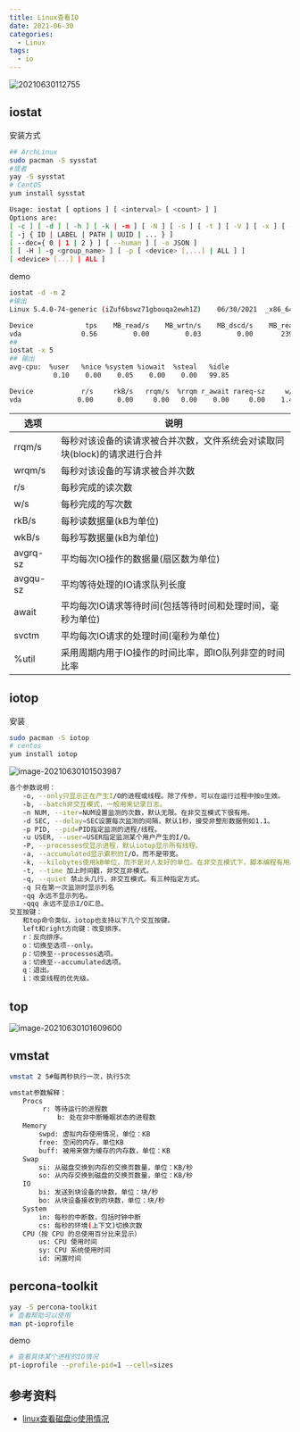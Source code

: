 ```yaml
---
title: Linux查看IO
date: 2021-06-30
categories:
  - Linux
tags:
  - io
---
```



![20210630112755](https://fastly.jsdelivr.net/gh/qbmzc/images/2021/20210630112755.jpg)

<!-- more -->

## iostat

安装方式

```bash
## ArchLinux
sudo pacman -S sysstat 
#或者
yay -S sysstat
# CentOS
yum install sysstat
```



```bash
Usage: iostat [ options ] [ <interval> [ <count> ] ]
Options are:
[ -c ] [ -d ] [ -h ] [ -k | -m ] [ -N ] [ -s ] [ -t ] [ -V ] [ -x ] [ -y ] [ -z ]
[ -j { ID | LABEL | PATH | UUID | ... } ]
[ --dec={ 0 | 1 | 2 } ] [ --human ] [ -o JSON ]
[ [ -H ] -g <group_name> ] [ -p [ <device> [,...] | ALL ] ]
[ <device> [...] | ALL ]
```

demo

```bash
iostat -d -m 2
#输出
Linux 5.4.0-74-generic (iZuf6bswz71gbouqa2ewh1Z) 	06/30/2021 	_x86_64_	(8 CPU)

Device             tps    MB_read/s    MB_wrtn/s    MB_dscd/s    MB_read    MB_wrtn    MB_dscd
vda               0.56         0.00         0.03         0.00       2390      21011          0
## 
iostat -x 5 
## 输出
avg-cpu:  %user   %nice %system %iowait  %steal   %idle
           0.10    0.00    0.05    0.00    0.00   99.85

Device            r/s     rkB/s   rrqm/s  %rrqm r_await rareq-sz     w/s     wkB/s   wrqm/s  %wrqm w_await wareq-sz     d/s     dkB/s   drqm/s  %drqm d_await dareq-sz  aqu-sz  %util
vda              0.00      0.00     0.00   0.00    0.00     0.00    1.40      5.60     0.00   0.00    0.43     4.00    0.00      0.00     0.00   0.00    0.00     0.00    0.00   0.08

```

| 选项 | 说明 |
|---|---|
|rrqm/s|	每秒对该设备的读请求被合并次数，文件系统会对读取同块(block)的请求进行合并|
|wrqm/s|	每秒对该设备的写请求被合并次数|
|r/s|	每秒完成的读次数|
|w/s	|每秒完成的写次数|
|rkB/s|	每秒读数据量(kB为单位)|
|wkB/s	|每秒写数据量(kB为单位)|
|avgrq-sz	|平均每次IO操作的数据量(扇区数为单位)|
|avgqu-sz|	平均等待处理的IO请求队列长度|
|await	|平均每次IO请求等待时间(包括等待时间和处理时间，毫秒为单位)|
|svctm|	平均每次IO请求的处理时间(毫秒为单位)|
|%util	|采用周期内用于IO操作的时间比率，即IO队列非空的时间比率|

## iotop

安装

```bash
sudo pacman -S iotop
# centos
yum install iotop
```

![image-20210630101503987](https://fastly.jsdelivr.net/gh/qbmzc/images/2021/20210630112456.png)

```bash
各个参数说明：
　　-o, --only只显示正在产生I/O的进程或线程。除了传参，可以在运行过程中按o生效。
　　-b, --batch非交互模式，一般用来记录日志。
　　-n NUM, --iter=NUM设置监测的次数，默认无限。在非交互模式下很有用。
　　-d SEC, --delay=SEC设置每次监测的间隔，默认1秒，接受非整形数据例如1.1。
　　-p PID, --pid=PID指定监测的进程/线程。
　　-u USER, --user=USER指定监测某个用户产生的I/O。
　　-P, --processes仅显示进程，默认iotop显示所有线程。
　　-a, --accumulated显示累积的I/O，而不是带宽。
　　-k, --kilobytes使用kB单位，而不是对人友好的单位。在非交互模式下，脚本编程有用。
　　-t, --time 加上时间戳，非交互非模式。
　　-q, --quiet 禁止头几行，非交互模式。有三种指定方式。
　　-q 只在第一次监测时显示列名
　　-qq 永远不显示列名。
　　-qqq 永远不显示I/O汇总。
交互按键：
　　和top命令类似，iotop也支持以下几个交互按键。
　　left和right方向键：改变排序。　　
　　r：反向排序。
　　o：切换至选项--only。
　　p：切换至--processes选项。
　　a：切换至--accumulated选项。
　　q：退出。
　　i：改变线程的优先级。
```

## top

![image-20210630101609600](https://fastly.jsdelivr.net/gh/qbmzc/images/2021/20210630112502.png)

## vmstat

```bash
vmstat 2 5#每两秒执行一次，执行5次
```

```bash
vmstat参数解释：
　　Procs
　　     r: 等待运行的进程数
            b: 处在非中断睡眠状态的进程数
　　Memory
    　　swpd: 虚拟内存使用情况，单位：KB
    　　free: 空闲的内存，单位KB
    　　buff: 被用来做为缓存的内存数，单位：KB
　　Swap
    　　si: 从磁盘交换到内存的交换页数量，单位：KB/秒
    　　so: 从内存交换到磁盘的交换页数量，单位：KB/秒
　　IO
    　　bi: 发送到块设备的块数，单位：块/秒
    　　bo: 从块设备接收到的块数，单位：块/秒
　　System
    　　in: 每秒的中断数，包括时钟中断
    　　cs: 每秒的环境(上下文)切换次数
　　CPU（按 CPU 的总使用百分比来显示）
    　　us: CPU 使用时间
    　　sy: CPU 系统使用时间
    　　id: 闲置时间
```

## percona-toolkit

```bash
yay -S percona-toolkit
# 查看帮助可以使用
man pt-ioprofile
```

demo

```bash
# 查看具体某个进程的IO情况
pt-ioprofile --profile-pid=1 --cell=sizes
```

## 参考资料

- [linux查看磁盘io使用情况](https://blog.csdn.net/sumengnan/article/details/109462795)